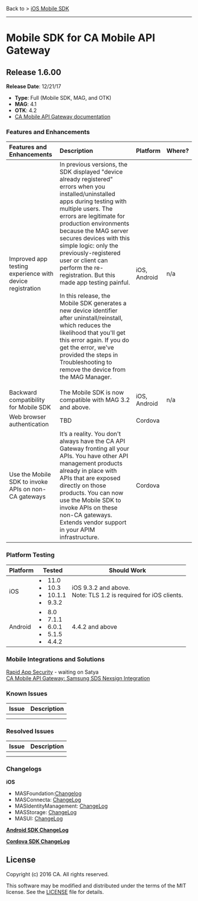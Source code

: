 Back to > [iOS Mobile SDK](https://github.com/CAAPIM/iOS-MAS-SDK)
<hr/>

# Mobile SDK for CA Mobile API Gateway

## Release 1.6.00

**Release Date**: 12/21/17
- **Type**: Full (Mobile SDK, MAG, and OTK)
- **MAG**: 4.1
- **OTK**: 4.2
- [CA Mobile API Gateway documentation](https://docops.ca.com/mag)

### Features and Enhancements

| Features and Enhancements                | Description                              | Platform     | Where? |
| :--------------------------------------- | :--------------------------------------- | :----------- | ------ |
| Improved app testing experience with device registration | In previous versions, the SDK displayed "device already registered" errors when you installed/uninstalled apps during testing with multiple users. The errors are legitimate for production environments because the MAG server secures devices with this simple logic: only the previously-registered user or client can perform the re-registration. But this made app testing painful. <p>In this release, the Mobile SDK generates a new device identifier after uninstall/reinstall, which reduces the likelihood that you'll get this error again. If you do get the error, we've provided the steps in Troubleshooting to remove the device from the MAG Manager.</p> | iOS, Android | n/a    |
| Backward compatibility for Mobile SDK    | The Mobile SDK is now compatible with MAG 3.2 and above. | iOS, Android | n/a    |
| Web browser authentication               | TBD                                      | Cordova      | <link> |
| Use the Mobile SDK to invoke APIs on non-CA gateways | It’s a reality. You don't always have the CA API Gateway fronting all your APIs. You have other API management products already in place with APIs that are exposed directly on those products. You can now use the Mobile SDK to invoke APIs on these non-CA gateways. Extends vendor support in your APIM infrastructure. | Cordova      | <link>   
            
### Platform Testing 

 Platform | Tested                                   | Should Work                              |
| -------- | ---------------------------------------- | ---------------------------------------- |
| iOS      | <li>11.0</li><li>10.3</li> <li>10.1.1</li> <li>9.3.2</li> | iOS 9.3.2 and above.  <br>Note: TLS 1.2 is required for iOS clients.</br> |
| Android  | <li>8.0</li><li>7.1.1</li> <li>6.0.1</li> <li>5.1.5</li> <li>4.4.2</li> | 4.4.2 and above      

### Mobile Integrations and Solutions

[Rapid App Security](https://docops.ca.com) - waiting on Satya<br>
[CA Mobile API Gateway: Samsung SDS Nexsign Integration](https://docops.ca.com/ca-mobile-api-gateway-samsung-sds-nexsign-integration)</br>

### Known Issues

| Issue | Description |
|-------|-------------|
|       |             |
|       |             |

### Resolved Issues

| Issue | Description |
|-------|-------------|
|       |             |
|       |             |

### Changelogs

**iOS**
- MASFoundation:[Changelog](https://github.com/CAAPIM/iOS-MAS-Foundation/blob/develop/CHANGELOG.md)
- MASConnecta: [ChangeLog](https://github.com/CAAPIM/iOS-MAS-Connecta/blob/develop/CHANGELOG.md)
- MASIdentityManagement: [ChangeLog](https://github.com/CAAPIM/iOS-MAS-IdentityManagement/blob/develop/CHANGELOG.md)
- MASStorage: [ChangeLog](https://github.com/CAAPIM/iOS-MAS-Storage/blob/develop/CHANGELOG.md)
- MASUI: [ChangeLog](https://github.com/CAAPIM/iOS-MAS-UI/blob/develop/CHANGELOG.md)

**[Android SDK ChangeLog](https://github.com/CAAPIM/Android-MAS-SDK/blob/develop/ChangeLog.md)**

**[Cordova SDK ChangeLog](https://github.com/CAAPIM/MAS-Storage-Cordova/blob/develop/ChangeLog.md)**



## License

Copyright (c) 2016 CA. All rights reserved.

This software may be modified and distributed under the terms
of the MIT license. See the [LICENSE][license-link] file for details.


 [mas.ca.com]: http://mas.ca.com/
 [license-link]: /LICENSE
